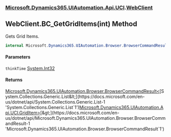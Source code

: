 ### [Microsoft.Dynamics365.UIAutomation.Api.UCI](Microsoft.Dynamics365.UIAutomation.Api.UCI.md 'Microsoft.Dynamics365.UIAutomation.Api.UCI').[WebClient](WebClient.md 'Microsoft.Dynamics365.UIAutomation.Api.UCI.WebClient')

## WebClient.BC_GetGridItems(int) Method

Gets Grid Items.

```csharp
internal Microsoft.Dynamics365.UIAutomation.Browser.BrowserCommandResult<System.Collections.Generic.List<Microsoft.Dynamics365.UIAutomation.Api.UCI.GridItem>> BC_GetGridItems(int thinkTime=2000);
```
#### Parameters

<a name='Microsoft.Dynamics365.UIAutomation.Api.UCI.WebClient.BC_GetGridItems(int).thinkTime'></a>

`thinkTime` [System.Int32](https://docs.microsoft.com/en-us/dotnet/api/System.Int32 'System.Int32')

#### Returns
[Microsoft.Dynamics365.UIAutomation.Browser.BrowserCommandResult&lt;](https://docs.microsoft.com/en-us/dotnet/api/Microsoft.Dynamics365.UIAutomation.Browser.BrowserCommandResult-1 'Microsoft.Dynamics365.UIAutomation.Browser.BrowserCommandResult`1')[System.Collections.Generic.List&lt;](https://docs.microsoft.com/en-us/dotnet/api/System.Collections.Generic.List-1 'System.Collections.Generic.List`1')[Microsoft.Dynamics365.UIAutomation.Api.UCI.GridItem](https://docs.microsoft.com/en-us/dotnet/api/Microsoft.Dynamics365.UIAutomation.Api.UCI.GridItem 'Microsoft.Dynamics365.UIAutomation.Api.UCI.GridItem')[&gt;](https://docs.microsoft.com/en-us/dotnet/api/System.Collections.Generic.List-1 'System.Collections.Generic.List`1')[&gt;](https://docs.microsoft.com/en-us/dotnet/api/Microsoft.Dynamics365.UIAutomation.Browser.BrowserCommandResult-1 'Microsoft.Dynamics365.UIAutomation.Browser.BrowserCommandResult`1')